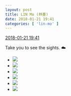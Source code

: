 ```yaml
---
layout: post
title: LIN Mo (林墨)
date: 2018-01-21 19:41
categories: [ 'lin-mo' ]
---
```


<div class="weibo-info">
  <a href="https://weibo.com/6108312042/FFq06kuqV">2018-01-21 19:41</a>
</div>

Take you to see the sights. :cloud:

<!-- more -->

<ul class="weibo-pic-list-2">
  <li class="weibo-pic">
    <a href="http://wx1.sinaimg.cn/mw690/006FnQZYly1fnogqlzd4uj32c02c0u0x.jpg"><img src="http://wx1.sinaimg.cn/thumb150/006FnQZYly1fnogqlzd4uj32c02c0u0x.jpg"/></a>
  </li>
  <li class="weibo-pic">
    <a href="http://wx1.sinaimg.cn/mw690/006FnQZYly1fnogqmunlzj31ye1yekjl.jpg"><img src="http://wx1.sinaimg.cn/thumb150/006FnQZYly1fnogqmunlzj31ye1yekjl.jpg"/></a>
  </li>
  <li class="weibo-pic">
    <a href="http://wx2.sinaimg.cn/mw690/006FnQZYly1fnogqnnyx1j329z29ze81.jpg"><img src="http://wx2.sinaimg.cn/thumb150/006FnQZYly1fnogqnnyx1j329z29ze81.jpg"/></a>
  </li>
  <li class="weibo-pic">
    <a href="http://wx3.sinaimg.cn/mw690/006FnQZYly1fnogql4b7nj32c02c07wh.jpg"><img src="http://wx3.sinaimg.cn/thumb150/006FnQZYly1fnogql4b7nj32c02c07wh.jpg"/></a>
  </li>
  <li class="weibo-pic">
    <a href="http://wx1.sinaimg.cn/mw690/006FnQZYly1fnogqoz9w6j32c02c0b2b.jpg"><img src="http://wx1.sinaimg.cn/thumb150/006FnQZYly1fnogqoz9w6j32c02c0b2b.jpg"/></a>
  </li>
  <li class="weibo-pic">
    <a href="http://wx1.sinaimg.cn/mw690/006FnQZYly1fnogqq2pxyj324b24au0y.jpg"><img src="http://wx1.sinaimg.cn/thumb150/006FnQZYly1fnogqq2pxyj324b24au0y.jpg"/></a>
  </li>
</ul>

